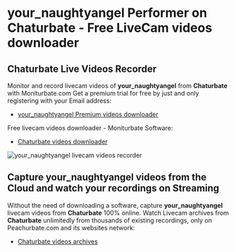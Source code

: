 # your_naughtyangel Performer on Chaturbate - Free LiveCam videos downloader

## Chaturbate Live Videos Recorder

Monitor and record livecam videos of **your_naughtyangel** from **Chaturbate** with Moniturbate.com
Get a premium trial for free by just and only registering with your Email address:
* [your_naughtyangel Premium videos downloader](https://moniturbate.com/request-demo-licence-key.html)

Free livecam videos downloader - Moniturbate Software:
* [Chaturbate videos downloader](https://moniturbate.com/moniturbate-download-software.html)

![your_naughtyangel livecam videos recorder](https://peachurnet.com/templates/moniturbate-software.png)


## Capture your_naughtyangel videos from the Cloud and watch your recordings on Streaming

Without the need of downloading a software, capture **your_naughtyangel** livecam videos from **Chaturbate** 100% online.
Watch Livecam archives from **Chaturbate** unlimitedly from thousands of existing recordings, only on Peachurbate.com and its websites network:
* [Chaturbate videos archives](https://peachurnet.com/)
